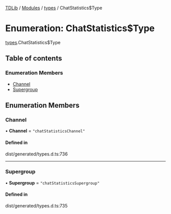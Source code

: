 [TDLib](../README.md) / [Modules](../modules.md) / [types](../modules/types.md) / ChatStatistics$Type

# Enumeration: ChatStatistics$Type

[types](../modules/types.md).ChatStatistics$Type

## Table of contents

### Enumeration Members

- [Channel](types.ChatStatistics_Type.md#channel)
- [Supergroup](types.ChatStatistics_Type.md#supergroup)

## Enumeration Members

### Channel

• **Channel** = ``"chatStatisticsChannel"``

#### Defined in

dist/generated/types.d.ts:736

___

### Supergroup

• **Supergroup** = ``"chatStatisticsSupergroup"``

#### Defined in

dist/generated/types.d.ts:735
